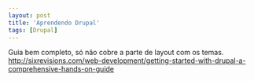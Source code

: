 ```yaml
---
layout: post
title: 'Aprendendo Drupal'
tags: [Drupal]
---
```


Guia bem completo, só não cobre a parte de layout com os temas.<br>
<http://sixrevisions.com/web-development/getting-started-with-drupal-a-comprehensive-hands-on-guide>
